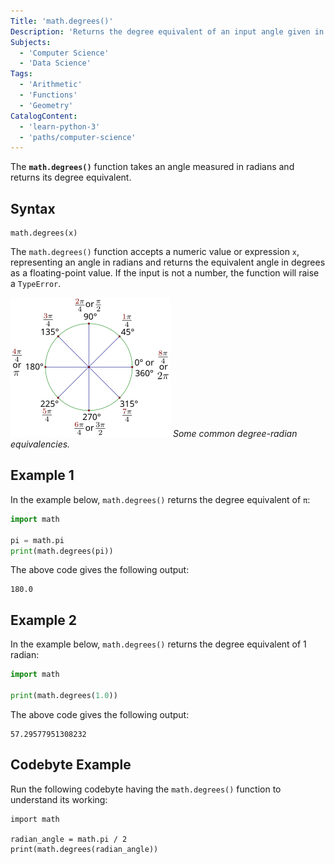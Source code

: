 ```yaml
---
Title: 'math.degrees()'
Description: 'Returns the degree equivalent of an input angle given in radians.'
Subjects:
  - 'Computer Science'
  - 'Data Science'
Tags:
  - 'Arithmetic'
  - 'Functions'
  - 'Geometry'
CatalogContent:
  - 'learn-python-3'
  - 'paths/computer-science'
---
```


The **`math.degrees()`** function takes an angle measured in radians and returns its degree equivalent.

## Syntax

```psudeo
math.degrees(x)
```

The `math.degrees()` function accepts a numeric value or expression `x`, representing an angle in radians and returns the equivalent angle in degrees as a floating-point value. If the input is not a number, the function will raise a `TypeError`.

!["45 degree rotations expressed in radian measure" by Adrignola](https://raw.githubusercontent.com/Codecademy/docs/main/media/radian-measure-45-degree-rotations-256.png)
_Some common degree-radian equivalencies._

## Example 1

In the example below, `math.degrees()` returns the degree equivalent of `π`:

```py
import math

pi = math.pi
print(math.degrees(pi))
```

The above code gives the following output:

```shell
180.0
```

## Example 2

In the example below, `math.degrees()` returns the degree equivalent of 1 radian:

```py
import math

print(math.degrees(1.0))
```

The above code gives the following output:

```shell
57.29577951308232
```

## Codebyte Example

Run the following codebyte having the `math.degrees()` function to understand its working:

```codebyte/python
import math

radian_angle = math.pi / 2
print(math.degrees(radian_angle))
```
